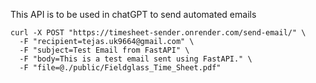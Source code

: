 This API is to be used in chatGPT to send automated emails

```
curl -X POST "https://timesheet-sender.onrender.com/send-email/" \
  -F "recipient=tejas.uk9664@gmail.com" \
  -F "subject=Test Email from FastAPI" \
  -F "body=This is a test email sent using FastAPI." \
  -F "file=@./public/Fieldglass_Time_Sheet.pdf"
```
